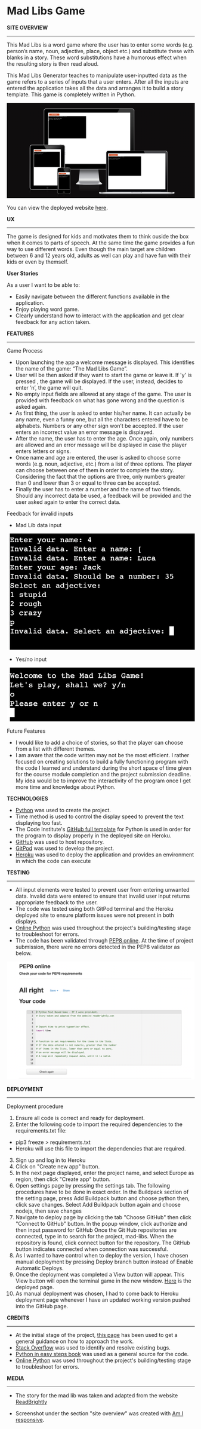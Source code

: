 # Mad Libs Game

**SITE OVERVIEW**
- - - 

This Mad Libs is a word game where the user has to enter some words (e.g. person’s name, noun, adjective, place, object etc.) and substitute these with blanks in a story. These word substitutions have a humorous effect when the resulting story is then read aloud. 

This Mad Libs Generator teaches to manipulate user-inputted data as the game refers to a series of inputs that a user enters. After all the inputs are entered the application takes all the data and arranges it to build a story template. This game is completely written in Python.

![Alternate text](/images/Responsive.png)

You can view the deployed website [here](https://mad-libs01.herokuapp.com/).

**UX**
- - -

The game is designed for kids and motivates them to think ouside the box when it comes to parts of speech. At the same time the game provides a fun way to use different words. Even though the main target are children between 6 and 12 years old, adults as well can play and have fun with their kids or even by themself.

**User Stories**

As a user I want to be able to:

- Easily navigate between the different functions available in the application.
- Enjoy playing word game.
- Clearly understand how to interact with the application and get clear feedback for any action taken.

**FEATURES**
- - -

 Game Process
 
 - Upon launching the app a welcome message is      displayed. This identifies the name of the game: “The Mad Libs Game”.
 - User will be then asked if they want to start the game or leave it. If 'y' is pressed , the game will be displayed. If the user, instead, decides to enter ’n’, the game will quit. 
 - No empty input fields are allowed at any stage of the game. The user is provided with feedback on what has gone wrong and the question is asked again.
 - As first thing, the user is asked to enter his/her name. It can actually be any name, even a funny one, but all the characters entered have to be alphabets. Numbers or any other sign won’t be accepted. If the user enters an incorrect value an error message is displayed.
 - After the name, the user has to enter the age. Once again, only numbers are allowed and an error message will be displayed in case the player enters letters or signs.
 - Once name and age are entered, the user is asked to choose some words (e.g. noun, adjective, etc.) from a list of three options. The player can choose between one of them in order to complete the story. Considering the fact that the options are three, only numbers greater than 0 and lower than 3 or equal to three can be accepted.
 - Finally the user has to enter a number and the name of two friends. Should any incorrect data be used, a feedback will be provided and the user asked again to enter the correct data.

 
 Feedback for invalid inputs

 - Mad Lib data input

 ![Alternate text](/images/Error.png)

 - Yes/no input

![Alternate text](/images/Error2.png)

Future Features

- I would like to add a choice of stories, so that the player can choose from a list with different themes.
- I am aware that the code written may not be the most efficient. I rather focused on creating solutions to build a fully functioning program with the code I learned and understand during the short space of time given for the course module completion and the project submission deadline. My idea would be to improve the interactivity of the program once I get more time and knowledge about Python.

**TECHNOLOGIES**

- [Python](https://www.python.org/) was used to create the project.
- Time method is used to control the display speed to prevent the text displaying too fast.
- The Code Institute's [GitHub full template](https://github.com/Code-Institute-Org/python-essentials-template) for Python is used in order for the program to display properly in the deployed site on Heroku.
- [GitHub](https://github.com/) was used to host repository.
- [GitPod](https://www.gitpod.io/) was used to develop the project.
- [Heroku](https://dashboard.heroku.com/apps) was used to deploy the application and provides an environment in which the code can execute


**TESTING**
- - - 

- All input elements were tested to prevent user from entering unwanted data. Invalid data were entered to ensure that invalid user input returns appropriate feedback to the user.
- The code was tested using both GitPod terminal and the Heroku deployed site to ensure platform issues were not present in both displays.
- [Online Python](https://www.online-python.com/) was used throughout the project's building/testing stage to troubleshoot for errors.
- The code has been validated through [PEP8 online](http://pep8online.com/). At the time of project submission, there were no errors detected in the PEP8 validator as below.

![Alternate text](/images/Validator.png)


**DEPLOYMENT**
- - -
Deployment procedure

1. Ensure all code is correct and ready for deployment.
2. Enter the following code to import the required dependencies to the requirements.txt file:
- pip3 freeze > requirements.txt
- Heroku will use this file to import the dependencies that are required.

3. Sign up and log in to Heroku
4. Click on "Create new app" button.
5. In the next page displayed, enter the project name, and select Europe as region, then click "Create app" button.
6. Open settings page by pressing the settings tab. The following procedures have to be done in exact order. In the Buildpack section of the setting page, press Add Buildpack button and choose python then, click save changes. Select Add Buildpack button again and choose nodejs, then save changes
7. Navigate to deploy page by clicking the tab "Choose GitHub" then click "Connect to GitHub" button. In the popup window, click authorize and then input password for GitHub Once the Git Hub repositories are connected, type in to search for the project, mad-libs. When the repository is found, click connect button for the repository. The GitHub button indicates connected when connection was successful.
8. As I wanted to have control when to deploy the version, I have chosen manual deployment by pressing Deploy branch button instead of Enable Automatic Deploys.
9. Once the deployment was completed a View button will appear. This View button will open the terminal game in the new window. [Here](https://mad-libs01.herokuapp.com/) is the deployed page.
10. As manual deployment was chosen, I had to come back to Heroku deployment page whenever I have an updated working version pushed into the GitHub page.

**CREDITS**
- - - 

- At the initial stage of the project, [this page](https://www.youtube.com/watch?v=O1m_UIr7wOQ&t=588s) has been used to get a general guidance on how to approach the work.
- [Stack Overflow](https://stackoverflow.com/) was used to identify and resolve existing bugs.
- [Python in easy steps book](https://ineasysteps.com/products-page/python-easy-steps-2nd-edition/) was used as a general source for the code.
- [Online Python](https://www.online-python.com/) was used throughout the project's building/testing stage to troubleshoot for errors.

**MEDIA**
- - -

- The story for the mad lib was taken and adapted from the website [ReadBrightly](https://www.readbrightly.com/)

- Screenshot under the section "site overview" was created with [Am I responsive](https://ui.dev/amiresponsive).

